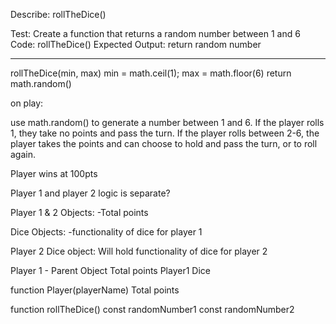 Describe: rollTheDice()

Test: Create a function that returns a random number between 1 and 6
Code: 
rollTheDice()
Expected Output: return random number

----------------------------------------------

rollTheDice(min, max)
min = math.ceil(1);
max = math.floor(6)
  return math.random()

on play:

use math.random() to generate a number between 1 and 6. 
If the player rolls 1, they take no points and pass the turn.
If the player rolls between 2-6, the player takes the points
and can choose to hold and pass the turn, or to roll again.

Player wins at 100pts

Player 1 and player 2 logic is separate?

Player 1 & 2 Objects:
-Total points

Dice Objects:
-functionality of dice for player 1





Player 2 
Dice object:
Will hold functionality of dice for player 2


Player 1 - Parent Object
  Total points
 Player1 Dice 


function Player(playerName)
  Total points

function rollTheDice()
const randomNumber1
const randomNumber2